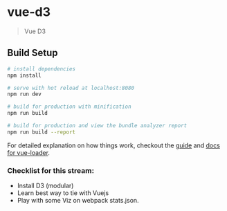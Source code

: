 # vue-d3

> Vue D3

## Build Setup

``` bash
# install dependencies
npm install

# serve with hot reload at localhost:8080
npm run dev

# build for production with minification
npm run build

# build for production and view the bundle analyzer report
npm run build --report
```

For detailed explanation on how things work, checkout the [guide](http://vuejs-templates.github.io/webpack/) and [docs for vue-loader](http://vuejs.github.io/vue-loader).



### Checklist for this stream:
* Install D3 (modular)
* Learn best way to tie with Vuejs
* Play with some Viz on webpack stats.json.
